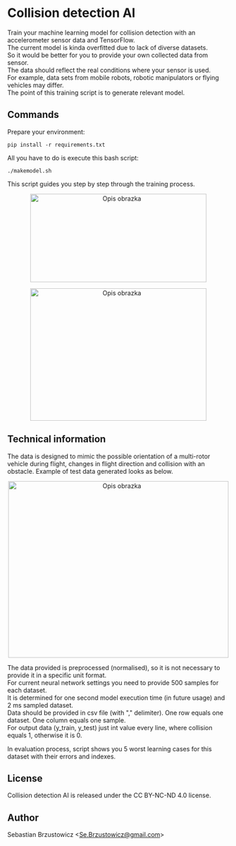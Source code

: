 # Collision detection AI

Train your machine learning model for collision detection with an accelerometer sensor data and TensorFlow.    
The current model is kinda overfitted due to lack of diverse datasets.    
So it would be better for you to provide your own collected data from sensor.   
The data should reflect the real conditions where your sensor is used.    
For example, data sets from mobile robots, robotic manipulators or flying vehicles may differ.        
The point of this training script is to generate relevant model.    

## Commands

Prepare your environment:

```console
pip install -r requirements.txt
```

All you have to do is execute this bash script:

```console
./makemodel.sh
```
This script guides you step by step through the training process.    

<p align="center">
    <img src="https://github.com/sebastianbrzustowicz/Collision-detection-AI/assets/66909222/790ef8e3-bd0d-4513-a2c9-0ab57fac82af" alt="Opis obrazka" style="width:400px;height:200px;">
</p>
<p align="center">
    <img src="https://github.com/sebastianbrzustowicz/Collision-detection-AI/assets/66909222/275f0571-cd34-454c-80f5-8423cbf2c8f4" alt="Opis obrazka" style="width:400px;height:300px;">
</p>

## Technical information
  
The data is designed to mimic the possible orientation of a multi-rotor vehicle during flight, changes in flight direction and collision with an obstacle.
Example of test data generated looks as below.    
<p align="center">
    <img src="https://github.com/sebastianbrzustowicz/Collision-detection-AI/assets/66909222/beeaf908-1eca-4d9a-8025-bc3f04c955b7" alt="Opis obrazka" style="width:500px;height:400px;">
</p>

The data provided is preprocessed (normalised), so it is not necessary to provide it in a specific unit format.    
For current neural network settings you need to provide 500 samples for each dataset.   
It is determined for one second model execution time (in future usage) and 2 ms sampled dataset.    
Data should be provided in csv file (with "," delimiter). One row equals one dataset. One column equals one sample.    
For output data (y_train, y_test) just int value every line, where collision equals 1, otherwise it is 0.    

In evaluation process, script shows you 5 worst learning cases for this dataset with their errors and indexes.    

## License

Collision detection AI is released under the CC BY-NC-ND 4.0 license.

## Author

Sebastian Brzustowicz &lt;Se.Brzustowicz@gmail.com&gt;
